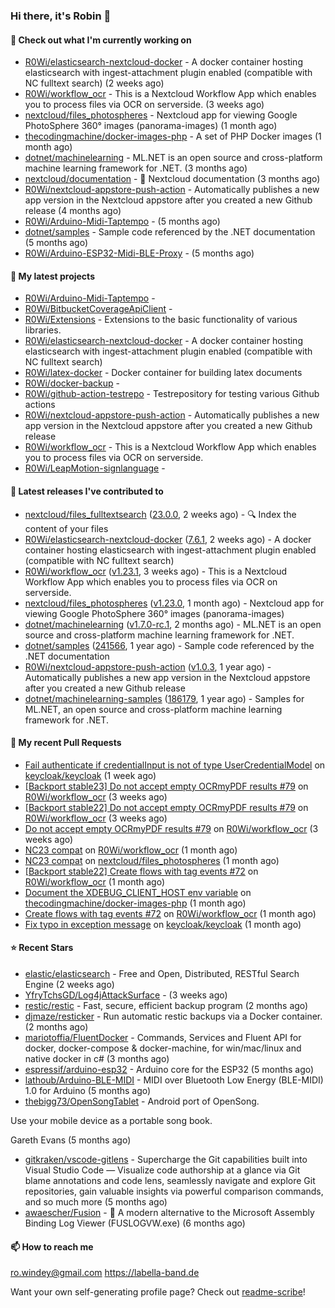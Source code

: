 ### Hi there, it's Robin 👋

#### 👷 Check out what I'm currently working on

- [R0Wi/elasticsearch-nextcloud-docker](https://github.com/R0Wi/elasticsearch-nextcloud-docker) - A docker container hosting elasticsearch with ingest-attachment plugin enabled (compatible with NC fulltext search) (2 weeks ago)
- [R0Wi/workflow_ocr](https://github.com/R0Wi/workflow_ocr) - This is a Nextcloud Workflow App which enables you to process files via OCR on serverside. (3 weeks ago)
- [nextcloud/files_photospheres](https://github.com/nextcloud/files_photospheres) - Nextcloud app for viewing Google PhotoSphere 360° images (panorama-images) (1 month ago)
- [thecodingmachine/docker-images-php](https://github.com/thecodingmachine/docker-images-php) - A set of PHP Docker images (1 month ago)
- [dotnet/machinelearning](https://github.com/dotnet/machinelearning) - ML.NET is an open source and cross-platform machine learning framework for .NET. (3 months ago)
- [nextcloud/documentation](https://github.com/nextcloud/documentation) - 📘 Nextcloud documentation (3 months ago)
- [R0Wi/nextcloud-appstore-push-action](https://github.com/R0Wi/nextcloud-appstore-push-action) - Automatically publishes a new app version in the Nextcloud appstore after you created a new Github release (4 months ago)
- [R0Wi/Arduino-Midi-Taptempo](https://github.com/R0Wi/Arduino-Midi-Taptempo) -  (5 months ago)
- [dotnet/samples](https://github.com/dotnet/samples) - Sample code referenced by the .NET documentation (5 months ago)
- [R0Wi/Arduino-ESP32-Midi-BLE-Proxy](https://github.com/R0Wi/Arduino-ESP32-Midi-BLE-Proxy) -  (5 months ago)

#### 🌱 My latest projects

- [R0Wi/Arduino-Midi-Taptempo](https://github.com/R0Wi/Arduino-Midi-Taptempo) - 
- [R0Wi/BitbucketCoverageApiClient](https://github.com/R0Wi/BitbucketCoverageApiClient) - 
- [R0Wi/Extensions](https://github.com/R0Wi/Extensions) - Extensions to the basic functionality of various libraries.
- [R0Wi/elasticsearch-nextcloud-docker](https://github.com/R0Wi/elasticsearch-nextcloud-docker) - A docker container hosting elasticsearch with ingest-attachment plugin enabled (compatible with NC fulltext search)
- [R0Wi/latex-docker](https://github.com/R0Wi/latex-docker) - Docker container for building latex documents
- [R0Wi/docker-backup](https://github.com/R0Wi/docker-backup) - 
- [R0Wi/github-action-testrepo](https://github.com/R0Wi/github-action-testrepo) - Testrepository for testing various Github actions
- [R0Wi/nextcloud-appstore-push-action](https://github.com/R0Wi/nextcloud-appstore-push-action) - Automatically publishes a new app version in the Nextcloud appstore after you created a new Github release
- [R0Wi/workflow_ocr](https://github.com/R0Wi/workflow_ocr) - This is a Nextcloud Workflow App which enables you to process files via OCR on serverside.
- [R0Wi/LeapMotion-signlanguage](https://github.com/R0Wi/LeapMotion-signlanguage) - 

#### 🔭 Latest releases I've contributed to

- [nextcloud/files_fulltextsearch](https://github.com/nextcloud/files_fulltextsearch) ([23.0.0](https://github.com/nextcloud/files_fulltextsearch/releases/tag/23.0.0), 2 weeks ago) - 🔍 Index the content of your files
- [R0Wi/elasticsearch-nextcloud-docker](https://github.com/R0Wi/elasticsearch-nextcloud-docker) ([7.6.1](https://github.com/R0Wi/elasticsearch-nextcloud-docker/releases/tag/7.6.1), 2 weeks ago) - A docker container hosting elasticsearch with ingest-attachment plugin enabled (compatible with NC fulltext search)
- [R0Wi/workflow_ocr](https://github.com/R0Wi/workflow_ocr) ([v1.23.1](https://github.com/R0Wi/workflow_ocr/releases/tag/v1.23.1), 3 weeks ago) - This is a Nextcloud Workflow App which enables you to process files via OCR on serverside.
- [nextcloud/files_photospheres](https://github.com/nextcloud/files_photospheres) ([v1.23.0](https://github.com/nextcloud/files_photospheres/releases/tag/v1.23.0), 1 month ago) - Nextcloud app for viewing Google PhotoSphere 360° images (panorama-images)
- [dotnet/machinelearning](https://github.com/dotnet/machinelearning) ([v1.7.0-rc.1](https://github.com/dotnet/machinelearning/releases/tag/v1.7.0-rc.1), 2 months ago) - ML.NET is an open source and cross-platform machine learning framework for .NET.
- [dotnet/samples](https://github.com/dotnet/samples) ([241566](https://github.com/dotnet/samples/releases/tag/241566), 1 year ago) - Sample code referenced by the .NET documentation
- [R0Wi/nextcloud-appstore-push-action](https://github.com/R0Wi/nextcloud-appstore-push-action) ([v1.0.3](https://github.com/R0Wi/nextcloud-appstore-push-action/releases/tag/v1.0.3), 1 year ago) - Automatically publishes a new app version in the Nextcloud appstore after you created a new Github release
- [dotnet/machinelearning-samples](https://github.com/dotnet/machinelearning-samples) ([186179](https://github.com/dotnet/machinelearning-samples/releases/tag/186179), 1 year ago) - Samples for ML.NET, an open source and cross-platform machine learning framework for .NET.

#### 🔨 My recent Pull Requests

- [Fail authenticate if credentialInput is not of type UserCredentialModel](https://github.com/keycloak/keycloak/pull/9336) on [keycloak/keycloak](https://github.com/keycloak/keycloak) (1 week ago)
- [[Backport stable23] Do not accept empty OCRmyPDF results #79](https://github.com/R0Wi/workflow_ocr/pull/82) on [R0Wi/workflow_ocr](https://github.com/R0Wi/workflow_ocr) (3 weeks ago)
- [[Backport stable22] Do not accept empty OCRmyPDF results #79](https://github.com/R0Wi/workflow_ocr/pull/81) on [R0Wi/workflow_ocr](https://github.com/R0Wi/workflow_ocr) (3 weeks ago)
- [Do not accept empty OCRmyPDF results #79](https://github.com/R0Wi/workflow_ocr/pull/80) on [R0Wi/workflow_ocr](https://github.com/R0Wi/workflow_ocr) (3 weeks ago)
- [NC23 compat](https://github.com/R0Wi/workflow_ocr/pull/78) on [R0Wi/workflow_ocr](https://github.com/R0Wi/workflow_ocr) (1 month ago)
- [NC23 compat](https://github.com/nextcloud/files_photospheres/pull/82) on [nextcloud/files_photospheres](https://github.com/nextcloud/files_photospheres) (1 month ago)
- [[Backport stable22] Create flows with tag events #72](https://github.com/R0Wi/workflow_ocr/pull/77) on [R0Wi/workflow_ocr](https://github.com/R0Wi/workflow_ocr) (1 month ago)
- [Document the XDEBUG_CLIENT_HOST env variable](https://github.com/thecodingmachine/docker-images-php/pull/276) on [thecodingmachine/docker-images-php](https://github.com/thecodingmachine/docker-images-php) (1 month ago)
- [Create flows with tag events #72](https://github.com/R0Wi/workflow_ocr/pull/74) on [R0Wi/workflow_ocr](https://github.com/R0Wi/workflow_ocr) (1 month ago)
- [Fix typo in exception message](https://github.com/keycloak/keycloak/pull/8831) on [keycloak/keycloak](https://github.com/keycloak/keycloak) (1 month ago)

#### ⭐ Recent Stars

- [elastic/elasticsearch](https://github.com/elastic/elasticsearch) - Free and Open, Distributed, RESTful Search Engine (2 weeks ago)
- [YfryTchsGD/Log4jAttackSurface](https://github.com/YfryTchsGD/Log4jAttackSurface) -  (3 weeks ago)
- [restic/restic](https://github.com/restic/restic) - Fast, secure, efficient backup program (2 months ago)
- [djmaze/resticker](https://github.com/djmaze/resticker) - Run automatic restic backups via a Docker container.  (2 months ago)
- [mariotoffia/FluentDocker](https://github.com/mariotoffia/FluentDocker) - Commands, Services and Fluent API for docker, docker-compose &amp; docker-machine, for win/mac/linux and native docker in c# (3 months ago)
- [espressif/arduino-esp32](https://github.com/espressif/arduino-esp32) - Arduino core for the ESP32 (5 months ago)
- [lathoub/Arduino-BLE-MIDI](https://github.com/lathoub/Arduino-BLE-MIDI) - MIDI over Bluetooth Low Energy (BLE-MIDI) 1.0 for Arduino (5 months ago)
- [thebigg73/OpenSongTablet](https://github.com/thebigg73/OpenSongTablet) - Android port of OpenSong.

Use your mobile device as a portable song book.

Gareth Evans (5 months ago)
- [gitkraken/vscode-gitlens](https://github.com/gitkraken/vscode-gitlens) - Supercharge the Git capabilities built into Visual Studio Code — Visualize code authorship at a glance via Git blame annotations and code lens, seamlessly navigate and explore Git repositories, gain valuable insights via powerful comparison commands, and so much more (5 months ago)
- [awaescher/Fusion](https://github.com/awaescher/Fusion) - 🧰 A modern alternative to the Microsoft Assembly Binding Log Viewer (FUSLOGVW.exe) (6 months ago)

#### 📫 How to reach me
[ro.windey@gmail.com](mailto:ro.windey@gmailcom)
https://labella-band.de

Want your own self-generating profile page? Check out [readme-scribe](https://github.com/muesli/readme-scribe)!